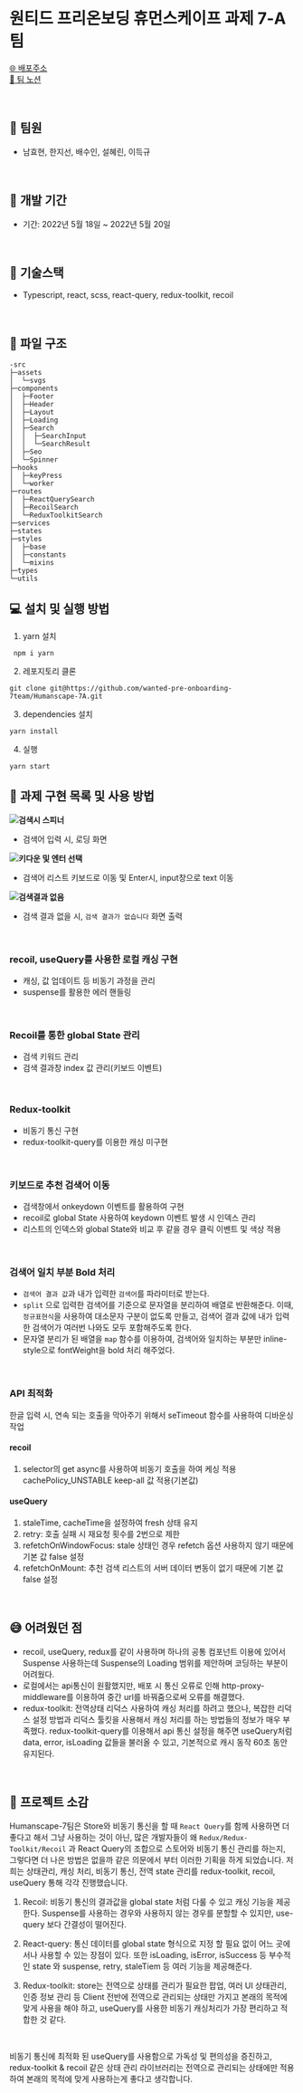 # 원티드 프리온보딩 휴먼스케이프 과제 7-A팀

[🌐 배포주소](https://humanscape-7a.netlify.app/)<br />
[🐶 팀 노션](https://www.notion.so/Humanscape-7A-e8b93a1d7adb4dfd9e530bae5ea2075e)

<br />

## 👬 **팀원**

- 남효현, 한지선, 배수인, 설혜린, 이득규

<br />

## 📅 **개발 기간**

- 기간: 2022년 5월 18일 ~ 2022년 5월 20일

<br />

## 🔧 **기술스택**

- Typescript, react, scss, react-query, redux-toolkit, recoil <br />

<br />

## 🌲 **파일 구조**

```
-src
├─assets
│  └─svgs
├─components
│  ├─Footer
│  ├─Header
│  ├─Layout
│  ├─Loading
│  ├─Search
│  │  ├─SearchInput
│  │  └─SearchResult
│  ├─Seo
│  └─Spinner
├─hooks
│  ├─keyPress
│  └─worker
├─routes
│  ├─ReactQuerySearch
│  ├─RecoilSearch
│  └─ReduxToolkitSearch
├─services
├─states
├─styles
│  ├─base
│  ├─constants
│  └─mixins
├─types
└─utils
```

## **💻 설치 및 실행 방법**

1. yarn 설치

```
 npm i yarn
```

2. 레포지토리 클론

```
git clone git@https://github.com/wanted-pre-onboarding-7team/Humanscape-7A.git
```

3. dependencies 설치

```
yarn install
```

4. 실행

```
yarn start
```

## 📝 **과제 구현 목록 및 사용 방법**

**![검색시 스피너](https://user-images.githubusercontent.com/69314161/169557631-a4c54487-e398-4eaf-b89c-c962b7b35679.gif)**

- 검색어 입력 시, 로딩 화면

**![키다운 및 엔터 선택](https://user-images.githubusercontent.com/69314161/169557718-655ae7b3-b134-437e-bb68-2aa4b1adf889.gif)**

- 검색어 리스트 키보드로 이동 및 Enter시, input창으로 text 이동

**![검색결과 없음](https://user-images.githubusercontent.com/69314161/169557724-d5569f97-a8e9-4dbc-b180-5fe52a502544.gif)**

- 검색 결과 없을 시, `검색 결과가 없습니다` 화면 출력

 <br />

### recoil, useQuery를 사용한 로컬 캐싱 구현

- 캐싱, 값 업데이트 등 비동기 과정을 관리
- suspense를 활용한 에러 핸들링

<br />

### Recoil를 통한 global State 관리

- 검색 키워드 관리
- 검색 결과창 index 값 관리(키보드 이벤트)

<br />

### Redux-toolkit

- 비동기 통신 구현
- redux-toolkit-query를 이용한 캐싱 미구현

<br />

### 키보드로 추천 검색어 이동

- 검색창에서 onkeydown 이벤트를 활용하여 구현
- recoil로 global State 사용하여 keydown 이벤트 발생 시 인덱스 관리
- 리스트의 인덱스와 global State와 비교 후 같을 경우 클릭 이벤트 및 색상 적용

<br />

### 검색어 일치 부분 Bold 처리

- `검색어 결과 값`과 내가 입력한 `검색어`를 파라미터로 받는다.
- `split` 으로 입력한 검색어를 기준으로 문자열을 분리하여 배열로 반환해준다. 이때, `정규표현식`을 사용하여 대소문자 구분이 없도록 만들고, 검색어 결과 값에 내가 입력한 검색어가 여러번 나와도 모두 포함해주도록 한다.
- 문자열 분리가 된 배열을 `map` 함수를 이용하여, 검색어와 일치하는 부분만 inline-style으로 fontWeight을 bold 처리 해주었다.

<br />  

### API 최적화

한글 입력 시, 연속 되는 호출을 막아주기 위해서 seTimeout 함수를 사용하여 디바운싱 작업
<br />

#### recoil

1. selector의 get async를 사용하여 비동기 호출을 하여 케싱 적용 cachePolicy_UNSTABLE keep-all 값 적용(기본값)

#### useQuery

1. staleTime, cacheTime을 설정하여 fresh 상태 유지
2. retry: 호출 실패 시 재요청 횟수를 2번으로 제한
3. refetchOnWindowFocus: stale 상태인 경우 refetch 옵션 사용하지 않기 때문에 기본 값 false 설정
4. refetchOnMount: 추천 검색 리스트의 서버 데이터 변동이 없기 때문에 기본 값 false 설정

<br />

## 😅 **어려웠던 점**

- recoil, useQuery, redux를 같이 사용하며 하나의 공통 컴포넌트 이용에 있어서 Suspense 사용하는데 Suspense의 Loading 범위를 제안하며 코딩하는 부분이 어려웠다.
- 로컬에서는 api통신이 원활했지만, 배포 시 통신 오류로 인해 http-proxy-middleware를 이용하여 중간 url를 바꿔줌으로써 오류를 해결했다.
- redux-toolkit: 전역상태 리덕스 사용하여 캐싱 처리를 하려고 했으나, 복잡한 리덕스 설정 방법과 리덕스 툴킷을 사용해서 캐싱 처리를 하는 방법들의 정보가 매우 부족했다. redux-toolkit-query를 이용해서 api 통신 설정을 해주면 useQuery처럼 data, error, isLoading 값들을 불러올 수 있고, 기본적으로 캐시 동작 60초 동안 유지된다.

<br />

## 🤔 **프로젝트 소감**

Humanscape-7팀은 Store와 비동기 통신을 할 때 `React Query`를 함께 사용하면 더 좋다고 해서 그냥 사용하는 것이 아닌, 많은 개발자들이 왜 `Redux/Redux-Toolkit/Recoil` 과 React Query의 조합으로 스토어와 비동기 통신 관리를 하는지, 그렇다면 더 나은 방법은 없을까 같은 의문에서 부터 이러한 기획을 하게 되었습니다. 저희는 상태관리, 캐싱 처리, 비동기 통신, 전역 state 관리를 redux-toolkit, recoil, useQuery 통해 각각 진행했습니다.


1. Recoil: 비동기 통신의 결과값을 global state 처럼 다룰 수 있고 캐싱 기능을 제공 한다. Suspense를 사용하는 경우와 사용하지 않는 경우를 분할할 수 있지만, use-query 보다 간결성이 떨어진다.

2. React-query: 통신 데이터를 global state 형식으로 지정 할 필요 없이 어느 곳에서나 사용할 수 있는 장점이 있다. 또한 isLoading, isError, isSuccess 등 부수적인 state 와 suspense, retry, staleTiem 등 여러 기능을 제공해준다.

3. Redux-toolkit: store는 전역으로 상태를 관리가 필요한 팝업, 여러 UI 상태관리, 인증 정보 관리 등 Client 전반에 전역으로 관리되는 상태만 가지고 본래의 목적에 맞게 사용을 해야 하고, useQuery를 사용한 비동기 캐싱처리가 가장 편리하고 적합한 것 같다.

<br />

비동기 통신에 최적화 된 useQuery를 사용함으로 가독성 및 편의성을 증진하고, redux-toolkit & recoil 같은 상태 관리 라이브러리는 전역으로 관리되는 상태에만 적용하여 본래의 목적에 맞게 사용하는게 좋다고 생각합니다.
